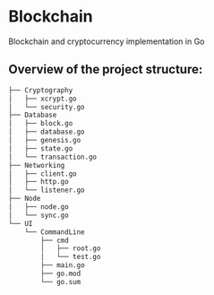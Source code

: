 # Blockchain
Blockchain and cryptocurrency implementation in Go

## Overview of the project structure:
```bash
├── Cryptography
│   ├── xcrypt.go
│   └── security.go
├── Database
│   ├── block.go
│   ├── database.go
│   ├── genesis.go
│   ├── state.go
│   └── transaction.go
├── Networking
│   ├── client.go
│   ├── http.go
│   └── listener.go
├── Node
│   ├── node.go
│   └── sync.go
└── UI
    └── CommandLine
        ├── cmd
        │   ├── root.go
        │   └── test.go
        ├── main.go
        ├── go.mod
        └── go.sum
```